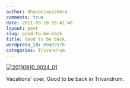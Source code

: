 ```yaml
---
author: dhananjayishere
comments: true
date: 2011-09-10 16:41:46
layout: post
slug: good-to-be-back
title: Good to be back.
wordpress_id: 69482578
categories: Trivandrum
---
```


[![20110910_0024_01](http://dbalan.files.wordpress.com/2011/09/78df1-20110910_0024_01.jpg)](http://dbalan.files.wordpress.com/2011/09/78df1-20110910_0024_01.jpg)

Vacations' over, Good to be back in Trivandrum.
